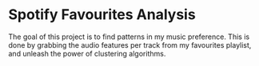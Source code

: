 # Spotify Favourites Analysis

The goal of this project is to find patterns in my music preference. This is done by grabbing the audio features per track from my favourites playlist, and unleash the power of clustering algorithms. 